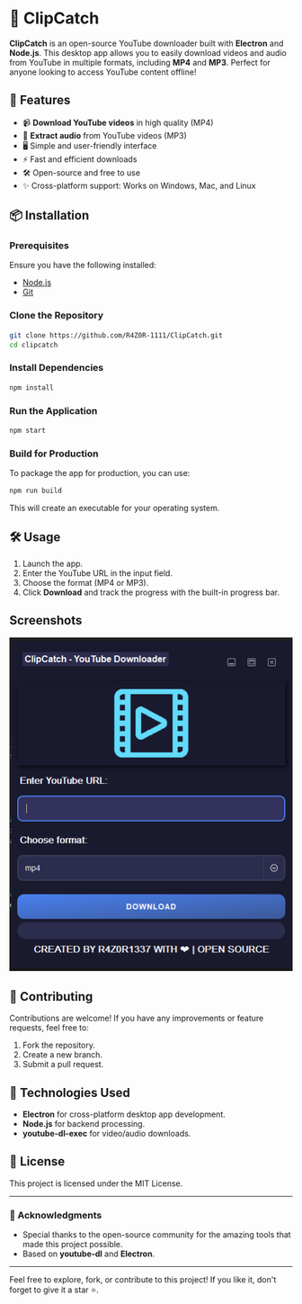 
# 🎥 ClipCatch

**ClipCatch** is an open-source YouTube downloader built with **Electron** and **Node.js**. This desktop app allows you to easily download videos and audio from YouTube in multiple formats, including **MP4** and **MP3**. Perfect for anyone looking to access YouTube content offline!

## 🚀 Features

- 📹 **Download YouTube videos** in high quality (MP4)
- 🎵 **Extract audio** from YouTube videos (MP3)
- 🖥️ Simple and user-friendly interface
- ⚡ Fast and efficient downloads
- 🛠 Open-source and free to use
- ✨ Cross-platform support: Works on Windows, Mac, and Linux

## 📦 Installation

### Prerequisites

Ensure you have the following installed:

- [Node.js](https://nodejs.org/)
- [Git](https://git-scm.com/)

### Clone the Repository

```bash
git clone https://github.com/R4Z0R-1111/ClipCatch.git
cd clipcatch
```

### Install Dependencies

```bash
npm install
```

### Run the Application

```bash
npm start
```

### Build for Production

To package the app for production, you can use:

```bash
npm run build
```

This will create an executable for your operating system.

## 🛠️ Usage

1. Launch the app.
2. Enter the YouTube URL in the input field.
3. Choose the format (MP4 or MP3).
4. Click **Download** and track the progress with the built-in progress bar.

## Screenshots

![ClipCatch Screenshot](clipcatch.png)

## 🤝 Contributing

Contributions are welcome! If you have any improvements or feature requests, feel free to:

1. Fork the repository.
2. Create a new branch.
3. Submit a pull request.

## 🔧 Technologies Used

- **Electron** for cross-platform desktop app development.
- **Node.js** for backend processing.
- **youtube-dl-exec** for video/audio downloads.

## 📝 License

This project is licensed under the MIT License.

---

### 🌟 Acknowledgments

- Special thanks to the open-source community for the amazing tools that made this project possible.
- Based on **youtube-dl** and **Electron**.

---

Feel free to explore, fork, or contribute to this project! If you like it, don't forget to give it a star ⭐.
